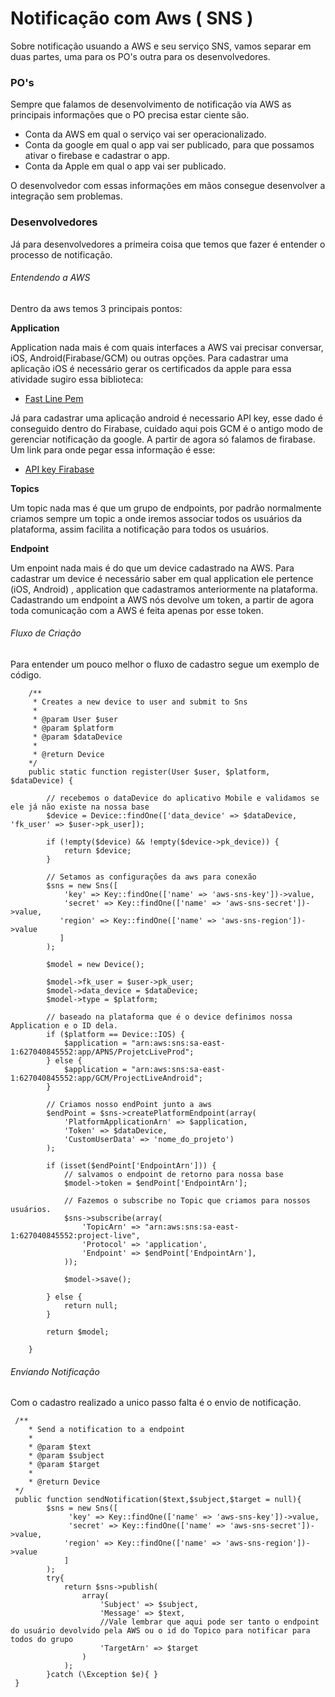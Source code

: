 # Notificação com Aws ( SNS )

Sobre notificação usuando a AWS e seu serviço SNS, vamos separar em duas partes, uma para os PO's outra para os desenvolvedores.

### PO's

Sempre que falamos de desenvolvimento de notificação via AWS as principais informações que o PO precisa estar ciente são.

- Conta da AWS em qual o serviço vai ser operacionalizado.
- Conta da google em qual o app vai ser publicado, para que possamos ativar o firebase e cadastrar o app.
- Conta da Apple em qual o app vai ser publicado.

O desenvolvedor com essas informações em mãos consegue desenvolver a integração sem problemas.

### Desenvolvedores

Já para desenvolvedores a primeira coisa que temos que fazer é entender o processo de notificação.
 
###### Entendendo a AWS 

Dentro da aws temos 3 principais pontos:

**Application**

Application nada mais é com quais interfaces a AWS vai precisar conversar, iOS, Android(Firabase/GCM) ou outras opções.
Para cadastrar uma aplicação iOS é necessário gerar os certificados da apple para essa atividade sugiro essa biblioteca:
 - [Fast Line Pem](https://github.com/fastlane/fastlane/tree/master/pem)
 
Já para cadastrar uma aplicação android é necessario API key, esse dado é conseguido dentro do Firabase, cuidado aqui pois GCM é o antigo modo de gerenciar notificação da google.
A partir de agora só falamos de firabase. Um link para onde pegar essa informação é esse:
- [API key Firabase](http://docs.aws.amazon.com/pinpoint/latest/developerguide/mobile-push-android-cloud-messaging-project.html)


**Topics**

Um topic nada mas é que um grupo de endpoints, por padrão normalmente criamos sempre um topic a onde iremos associar todos os usuários da plataforma, assim facilita a notificação para todos os usuários.

**Endpoint**

Um enpoint nada mais é do que um device cadastrado na AWS.
Para cadastrar um device é necessário saber em qual application ele pertence (iOS, Android) , application que cadastramos anteriormente na plataforma.
Cadastrando um endpoint a AWS nós devolve um token, a partir de agora toda comunicação com a AWS é feita apenas por esse token.


###### Fluxo de Criação

Para entender um pouco melhor o fluxo de cadastro segue um exemplo de código.

```
    /**
     * Creates a new device to user and submit to Sns
     *
     * @param User $user
     * @param $platform
     * @param $dataDevice
     *
     * @return Device
    */
    public static function register(User $user, $platform, $dataDevice) {

        // recebemos o dataDevice do aplicativo Mobile e validamos se ele já não existe na nossa base 
        $device = Device::findOne(['data_device' => $dataDevice, 'fk_user' => $user->pk_user]);

        if (!empty($device) && !empty($device->pk_device)) {
            return $device;
        }

        // Setamos as configurações da aws para conexão
        $sns = new Sns([
            'key' => Key::findOne(['name' => 'aws-sns-key'])->value,
            'secret' => Key::findOne(['name' => 'aws-sns-secret'])->value,
           'region' => Key::findOne(['name' => 'aws-sns-region'])->value
           ]
        );

        $model = new Device();

        $model->fk_user = $user->pk_user;
        $model->data_device = $dataDevice;
        $model->type = $platform;

        // baseado na plataforma que é o device definimos nossa Application e o ID dela.
        if ($platform == Device::IOS) {
            $application = "arn:aws:sns:sa-east-1:627040845552:app/APNS/ProjetcLiveProd";
        } else {
            $application = "arn:aws:sns:sa-east-1:627040845552:app/GCM/ProjectLiveAndroid";
        }

        // Criamos nosso endPoint junto a aws
        $endPoint = $sns->createPlatformEndpoint(array(
            'PlatformApplicationArn' => $application,
            'Token' => $dataDevice,
            'CustomUserData' => 'nome_do_projeto')
        );

        if (isset($endPoint['EndpointArn'])) {
            // salvamos o endpoint de retorno para nossa base
            $model->token = $endPoint['EndpointArn'];

            // Fazemos o subscribe no Topic que criamos para nossos usuários.
            $sns->subscribe(array(
                'TopicArn' => "arn:aws:sns:sa-east-1:627040845552:project-live",
                'Protocol' => 'application',
                'Endpoint' => $endPoint['EndpointArn'],
            ));

            $model->save();

        } else {
            return null;
        }

        return $model;

    }
 ```

###### Enviando Notificação

Com o cadastro realizado a unico passo falta é o envio de notificação.

```
 /**
    * Send a notification to a endpoint
    *
    * @param $text
    * @param $subject
    * @param $target
    *
    * @return Device
 */
 public function sendNotification($text,$subject,$target = null){
        $sns = new Sns([
             'key' => Key::findOne(['name' => 'aws-sns-key'])->value,
             'secret' => Key::findOne(['name' => 'aws-sns-secret'])->value,
            'region' => Key::findOne(['name' => 'aws-sns-region'])->value
            ]
        );
        try{
            return $sns->publish(
                array(
                    'Subject' => $subject,
                    'Message' => $text,
                    //Vale lembrar que aqui pode ser tanto o endpoint do usuário devolvido pela AWS ou o id do Topico para notificar para todos do grupo
                    'TargetArn' => $target
                )
            );
        }catch (\Exception $e){ }
 }
```

